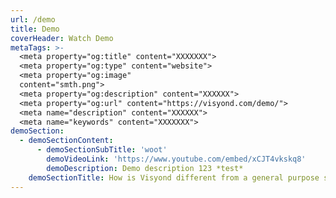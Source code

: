 ```yaml
---
url: /demo
title: Demo
coverHeader: Watch Demo
metaTags: >-
  <meta property="og:title" content="XXXXXXX">
  <meta property="og:type" content="website">
  <meta property="og:image"
  content="smth.png">
  <meta property="og:description" content="XXXXXX">
  <meta property="og:url" content="https://visyond.com/demo/">
  <meta name="description" content="XXXXXX">
  <meta name="keywords" content="XXXXXXX">
demoSection:
  - demoSectionContent:
      - demoSectionSubTitle: 'woot'
        demoVideoLink: 'https://www.youtube.com/embed/xCJT4vkskq8'
        demoDescription: Demo description 123 *test*
    demoSectionTitle: How is Visyond different from a general purpose spreadsheet?      
---
```


